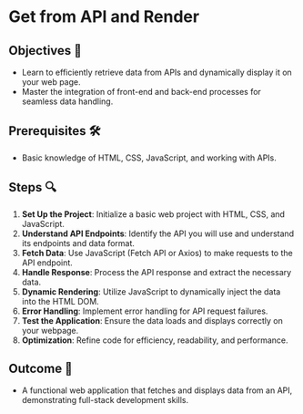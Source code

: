 # Get from API and Render

## Objectives 🎯
- Learn to efficiently retrieve data from APIs and dynamically display it on your web page.
- Master the integration of front-end and back-end processes for seamless data handling.

## Prerequisites 🛠️
- Basic knowledge of HTML, CSS, JavaScript, and working with APIs.

## Steps 🔍
1. **Set Up the Project**: Initialize a basic web project with HTML, CSS, and JavaScript.
2. **Understand API Endpoints**: Identify the API you will use and understand its endpoints and data format.
3. **Fetch Data**: Use JavaScript (Fetch API or Axios) to make requests to the API endpoint.
4. **Handle Response**: Process the API response and extract the necessary data.
5. **Dynamic Rendering**: Utilize JavaScript to dynamically inject the data into the HTML DOM.
6. **Error Handling**: Implement error handling for API request failures.
7. **Test the Application**: Ensure the data loads and displays correctly on your webpage.
8. **Optimization**: Refine code for efficiency, readability, and performance.

## Outcome 🌟
- A functional web application that fetches and displays data from an API, demonstrating full-stack development skills.
